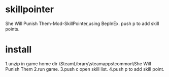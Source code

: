 # skillpointer
She Will Punish Them-Mod-SkillPointer,using BepInEx.
push p to add skill points.
# install
1.unzip in game home dir \SteamLibrary\steamapps\common\She Will Punish Them
2.run game.
3.push c open skill list.
4.push p to add skill point.
